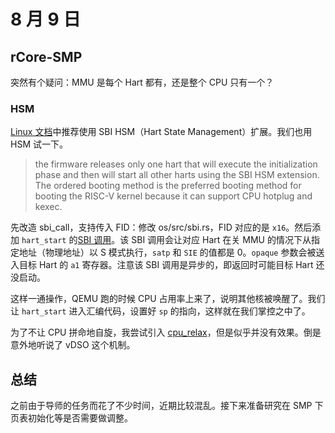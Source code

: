 # 8 月 9 日

## rCore-SMP

突然有个疑问：MMU 是每个 Hart 都有，还是整个 CPU 只有一个？

### HSM

[Linux 文档](https://docs.kernel.org/next/riscv/boot.html)中推荐使用 SBI HSM（Hart State Management）扩展。我们也用 HSM 试一下。

>  the firmware releases only one hart that will execute the initialization phase and then will start all other harts using the SBI HSM extension. The ordered booting method is the preferred booting method for booting the RISC-V kernel because it can support CPU hotplug and kexec.

先改造 sbi_call，支持传入 FID：修改 os/src/sbi.rs，FID 对应的是 ```x16```。然后添加 ```hart_start``` 的[SBI 调用](https://github.com/riscv-non-isa/riscv-sbi-doc/blob/master/riscv-sbi.adoc#function-hart-start-fid-0)。该 SBI 调用会让对应 Hart 在关 MMU 的情况下从指定地址（物理地址）以 S 模式执行，```satp``` 和 ```SIE``` 的值都是 0。```opaque``` 参数会被送入目标 Hart 的 ```a1``` 寄存器。注意该 SBI 调用是异步的，即返回时可能目标 Hart 还没启动。

这样一通操作，QEMU 跑的时候 CPU 占用率上来了，说明其他核被唤醒了。我们让 ```hart_start``` 进入汇编代码，设置好 ```sp``` 的指向，这样就在我们掌控之中了。

为了不让 CPU 拼命地自旋，我尝试引入 [cpu_relax](https://github.com/ocaml/ocaml/pull/11708)，但是似乎并没有效果。倒是意外地听说了 vDSO 这个机制。

## 总结

之前由于导师的任务而花了不少时间，近期比较混乱。接下来准备研究在 SMP 下页表初始化等是否需要做调整。